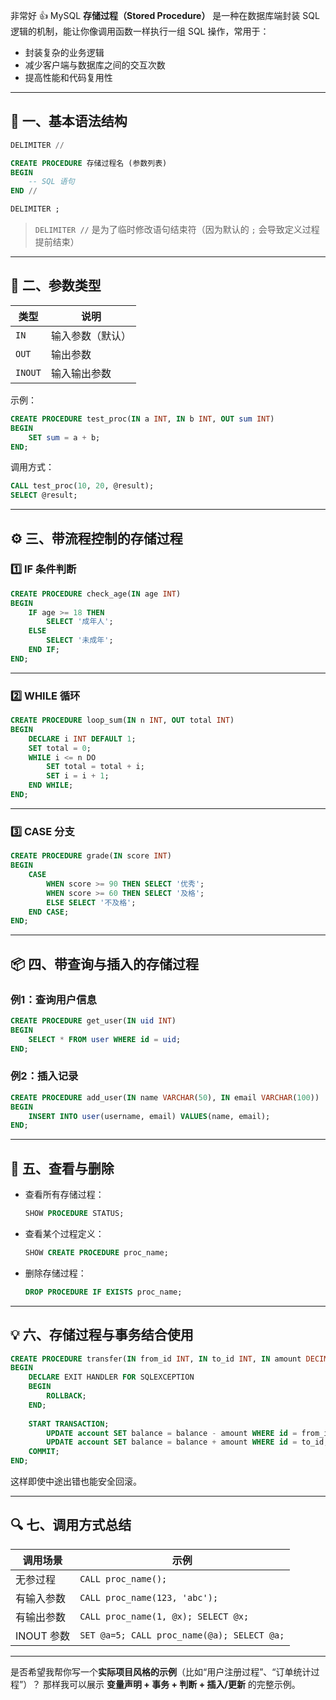 非常好 👍
MySQL **存储过程（Stored Procedure）** 是一种在数据库端封装 SQL 逻辑的机制，能让你像调用函数一样执行一组 SQL 操作，常用于：

* 封装复杂的业务逻辑
* 减少客户端与数据库之间的交互次数
* 提高性能和代码复用性

---

## 🧩 一、基本语法结构

```sql
DELIMITER //

CREATE PROCEDURE 存储过程名 (参数列表)
BEGIN
    -- SQL 语句
END //

DELIMITER ;
```

> `DELIMITER //` 是为了临时修改语句结束符（因为默认的 `;` 会导致定义过程提前结束）

---

## 🧠 二、参数类型

| 类型      | 说明       |
| ------- | -------- |
| `IN`    | 输入参数（默认） |
| `OUT`   | 输出参数     |
| `INOUT` | 输入输出参数   |

示例：

```sql
CREATE PROCEDURE test_proc(IN a INT, IN b INT, OUT sum INT)
BEGIN
    SET sum = a + b;
END;
```

调用方式：

```sql
CALL test_proc(10, 20, @result);
SELECT @result;
```

---

## ⚙️ 三、带流程控制的存储过程

### 1️⃣ IF 条件判断

```sql
CREATE PROCEDURE check_age(IN age INT)
BEGIN
    IF age >= 18 THEN
        SELECT '成年人';
    ELSE
        SELECT '未成年';
    END IF;
END;
```

---

### 2️⃣ WHILE 循环

```sql
CREATE PROCEDURE loop_sum(IN n INT, OUT total INT)
BEGIN
    DECLARE i INT DEFAULT 1;
    SET total = 0;
    WHILE i <= n DO
        SET total = total + i;
        SET i = i + 1;
    END WHILE;
END;
```

---

### 3️⃣ CASE 分支

```sql
CREATE PROCEDURE grade(IN score INT)
BEGIN
    CASE
        WHEN score >= 90 THEN SELECT '优秀';
        WHEN score >= 60 THEN SELECT '及格';
        ELSE SELECT '不及格';
    END CASE;
END;
```

---

## 📦 四、带查询与插入的存储过程

### 例1：查询用户信息

```sql
CREATE PROCEDURE get_user(IN uid INT)
BEGIN
    SELECT * FROM user WHERE id = uid;
END;
```

### 例2：插入记录

```sql
CREATE PROCEDURE add_user(IN name VARCHAR(50), IN email VARCHAR(100))
BEGIN
    INSERT INTO user(username, email) VALUES(name, email);
END;
```

---

## 🧰 五、查看与删除

* 查看所有存储过程：

  ```sql
  SHOW PROCEDURE STATUS;
  ```

* 查看某个过程定义：

  ```sql
  SHOW CREATE PROCEDURE proc_name;
  ```

* 删除存储过程：

  ```sql
  DROP PROCEDURE IF EXISTS proc_name;
  ```

---

## 💡 六、存储过程与事务结合使用

```sql
CREATE PROCEDURE transfer(IN from_id INT, IN to_id INT, IN amount DECIMAL(10,2))
BEGIN
    DECLARE EXIT HANDLER FOR SQLEXCEPTION
    BEGIN
        ROLLBACK;
    END;
    
    START TRANSACTION;
        UPDATE account SET balance = balance - amount WHERE id = from_id;
        UPDATE account SET balance = balance + amount WHERE id = to_id;
    COMMIT;
END;
```

这样即使中途出错也能安全回滚。

---

## 🔍 七、调用方式总结

| 调用场景     | 示例                                         |
| -------- | ------------------------------------------ |
| 无参过程     | `CALL proc_name();`                        |
| 有输入参数    | `CALL proc_name(123, 'abc');`              |
| 有输出参数    | `CALL proc_name(1, @x); SELECT @x;`        |
| INOUT 参数 | `SET @a=5; CALL proc_name(@a); SELECT @a;` |

---

是否希望我帮你写一个**实际项目风格的示例**（比如“用户注册过程”、“订单统计过程”）？
那样我可以展示 **变量声明 + 事务 + 判断 + 插入/更新** 的完整示例。
